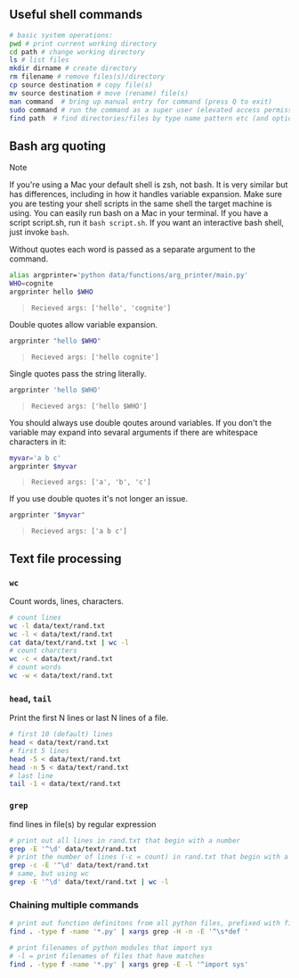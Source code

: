 ## Useful shell commands
```bash
# basic system operations:
pwd # print current working directory
cd path # change working directory
ls # list files
mkdir dirname # create directory
rm filename # remove files(s)/directory
cp source destination # copy file(s)
mv source destination # move (rename) file(s)
man command  # bring up manual entry for command (press Q to exit)
sudo command # run the command as a super user (elevated access permissions), will prompt for password
find path  # find directories/files by type name pattern etc (and optionally run a command on the results)
```

## Bash arg quoting
> [!NOTE]
> If you're using a Mac your default shell is zsh, not bash. It is very similar but has differences, including in how it handles variable expansion. Make sure you are testing your shell scripts in the same shell the target machine is using. You can easily run bash on a Mac in your terminal. If you have a script script.sh, run it `bash script.sh`. If you want an interactive bash shell, just invoke `bash`.

Without quotes each word is passed as a separate argument to the command.
```bash
alias argprinter='python data/functions/arg_printer/main.py'
WHO=cognite
argprinter hello $WHO
```
> ```
> Recieved args: ['hello', 'cognite']
> ```
Double quotes allow variable expansion.
```bash
argprinter "hello $WHO"
```
> ```
> Recieved args: ['hello cognite']
> ```
Single quotes pass the string literally.
```bash
argprinter 'hello $WHO'
```
> ```
> Recieved args: ['hello $WHO']
> ```
You should always use double qoutes around variables. If you don't the variable may expand into sevaral arguments if there are whitespace characters in it:
```bash
myvar='a b c'
argprinter $myvar
```
> ```
> Recieved args: ['a', 'b', 'c']
> ```
If you use double quotes it's not longer an issue.
```bash
argprinter "$myvar"
```
> ```
> Recieved args: ['a b c']
> ```


## Text file processing
### `wc`
Count words, lines, characters.
```bash
# count lines
wc -l data/text/rand.txt
wc -l < data/text/rand.txt
cat data/text/rand.txt | wc -l
# count charcters
wc -c < data/text/rand.txt
# count words
wc -w < data/text/rand.txt
```

### `head`, `tail`
Print the first N lines or last N lines of a file.
```bash
# first 10 (default) lines
head < data/text/rand.txt
# first 5 lines
head -5 < data/text/rand.txt
head -n 5 < data/text/rand.txt
# last line
tail -1 < data/text/rand.txt
```

### `grep`
find lines in file(s) by regular expression
```bash
# print out all lines in rand.txt that begin with a number
grep -E '^\d' data/text/rand.txt
# print the number of lines (-c = count) in rand.txt that begin with a number
grep -c -E '^\d' data/text/rand.txt
# same, but using wc
grep -E '^\d' data/text/rand.txt | wc -l
```

### Chaining multiple commands
```bash
# print out function definitons from all python files, prefixed with filename and line number
find . -type f -name '*.py' | xargs grep -H -n -E '^\s*def '

# print filenames of python modules that import sys
# -l = print filenames of files that have matches
find . -type f -name '*.py' | xargs grep -E -l '^import sys'
```
